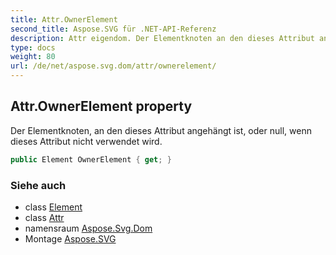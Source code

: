 ```yaml
---
title: Attr.OwnerElement
second_title: Aspose.SVG für .NET-API-Referenz
description: Attr eigendom. Der Elementknoten an den dieses Attribut angehängt ist oder null wenn dieses Attribut nicht verwendet wird.
type: docs
weight: 80
url: /de/net/aspose.svg.dom/attr/ownerelement/
---
```

## Attr.OwnerElement property

Der Elementknoten, an den dieses Attribut angehängt ist, oder null, wenn dieses Attribut nicht verwendet wird.

```csharp
public Element OwnerElement { get; }
```

### Siehe auch

* class [Element](../../element/)
* class [Attr](../)
* namensraum [Aspose.Svg.Dom](../../attr/)
* Montage [Aspose.SVG](../../../)



